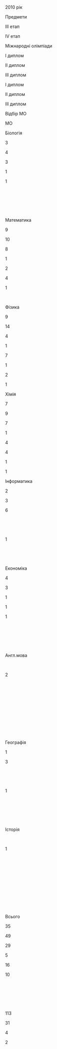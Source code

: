 2010 рік

Предмети

III етап

IV етап

Міжнародні олімпіади

I диплом

II диплом

III диплом

I диплом

II диплом

III диплом

Відбір МО

МО

Біологія

3

4

3

1

1

 

 

 

Математика

9

10

8

1

2

4

1

 

Фізика

9

14

4

1

7

1

2

1

Хімія

7

9

7

1

4

4

1

1

Інформатика

2

3

6

 

 

1

 

 

Економіка

4

3

1

1

1

 

 

 

Англ.мова

 

2

 

 

 

 

 

 

Географія

1

3

 

 

1

 

 

 

Історія

 

1

 

 

 

 

 

 

Всього

35

49

29

5

16

10

 

 

 

113

31

4

2